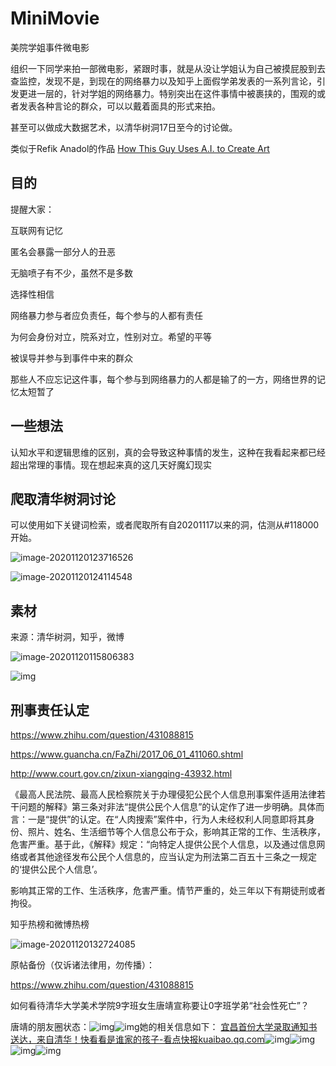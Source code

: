 # MiniMovie
美院学姐事件微电影

组织一下同学来拍一部微电影，紧跟时事，就是从没让学姐认为自己被摸屁股到去查监控，发现不是，到现在的网络暴力以及知乎上面假学弟发表的一系列言论，引发更进一层的，针对学姐的网络暴力。特别突出在这件事情中被裹挟的，围观的或者发表各种言论的群众，可以以戴着面具的形式来拍。

甚至可以做成大数据艺术，以清华树洞17日至今的讨论做。

类似于Refik Anadol的作品 [How This Guy Uses A.I. to Create Art](https://youtu.be/I-EIVlHvHRM)

## 目的

提醒大家：

互联网有记忆

匿名会暴露一部分人的丑恶

无脑喷子有不少，虽然不是多数

选择性相信

网络暴力参与者应负责任，每个参与的人都有责任

为何会身份对立，院系对立，性别对立。希望的平等

被误导并参与到事件中来的群众

那些人不应忘记这件事，每个参与到网络暴力的人都是输了的一方，网络世界的记忆太短暂了

## 一些想法

认知水平和逻辑思维的区别，真的会导致这种事情的发生，这种在我看起来都已经超出常理的事情。现在想起来真的这几天好魔幻现实

## 爬取清华树洞讨论

可以使用如下关键词检索，或者爬取所有自20201117以来的洞，估测从#118000开始。

![image-20201120123716526](Fig/image-20201120123716526.png)

![image-20201120124114548](Fig/image-20201120124114548.png)

## 素材

来源：清华树洞，知乎，微博

![image-20201120115806383](Fig/image-20201120115806383.png)

![img](Fig/agdklwfvuezdkplam56uu5ee5p5yx4eu.jpeg)



## 刑事责任认定

https://www.zhihu.com/question/431088815



https://www.guancha.cn/FaZhi/2017_06_01_411060.shtml

http://www.court.gov.cn/zixun-xiangqing-43932.html

《最高人民法院、最高人民检察院关于办理侵犯公民个人信息刑事案件适用法律若干问题的解释》第三条对非法“提供公民个人信息”的认定作了进一步明确。具体而言：一是“提供”的认定。在“人肉搜索”案件中，行为人未经权利人同意即将其身份、照片、姓名、生活细节等个人信息公布于众，影响其正常的工作、生活秩序，危害严重。基于此，《解释》规定：“向特定人提供公民个人信息，以及通过信息网络或者其他途径发布公民个人信息的，应当认定为刑法第二百五十三条之一规定的‘提供公民个人信息’。

影响其正常的工作、生活秩序，危害严重。情节严重的，处三年以下有期徒刑或者拘役。

知乎热榜和微博热榜

![image-20201120132724085](Fig/image-20201120132724085.png)



原帖备份（仅诉诸法律用，勿传播）：

https://www.zhihu.com/question/431088815

如何看待清华大学美术学院9字班女生唐靖宣称要让0字班学弟“社会性死亡”？

唐靖的朋友圈状态：![img](Fig/v2-ba5c9d3b60e69c606caeaea1f5a5203c_b.png)![img](Fig/v2-85bf878aaaa2f04daa47e2c47f20f2be_b.png)她的相关信息如下：
[宜昌首份大学录取通知书送达，来自清华！快看看是谁家的孩子-看点快报​kuaibao.qq.com](https://link.zhihu.com/?target=https%3A//kuaibao.qq.com/s/20190724A061G100%3Frefer%3Dspider)![img](Fig/v2-ad695bff4d482ea247c7cc046bc5bd2d_b.png)![img](Fig/v2-7d41f934e2828d07113ee2e5a93ab114_b.png)![img](Fig/v2-19cc2659dc02d5e058b85b201f06bd46_b.png)![img](Fig/v2-5b1a6fede4ac06c9dac20cda8ede00bc_b.png)

